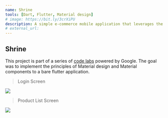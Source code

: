 ```yaml
---
name: Shrine
tools: [Dart, Flutter, Material design]
# image: https://bit.ly/3crXiPU
description: A simple e-commerce mobile application that leverages the power of material design
# external_url: 
---
```


## Shrine
This project is part of a series of [code labs](https://codelabs.developers.google.com/codelabs/mdc-101-flutter#0) powered by Google. The goal was to implement the principles of Material design and Material components to a bare flutter application.


> Login Screen

![](https://bit.ly/3crXiPU)


> Product List Screen

![](https://bit.ly/3pxHgJu)
